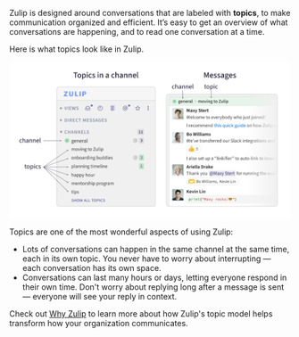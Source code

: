 Zulip is designed around conversations that are labeled with **topics**, to make
communication organized and efficient. It’s easy to get an overview of what
conversations are happening, and to read one conversation at a time.

Here is what topics look like in Zulip.

![Channels and topics](/static/images/help/channels-and-topics.png)

Topics are one of the most wonderful aspects of using Zulip:

* Lots of conversations can happen in the same channel at the same time, each in
  its own topic. You never have to worry about interrupting — each conversation
  has its own space.
* Conversations can last many hours or days, letting everyone respond in their
  own time. Don't worry about replying long after a message is sent —
  everyone will see your reply in context.

Check out [Why Zulip](/why-zulip/) to learn more about how Zulip's topic model
helps transform how your organization communicates.
